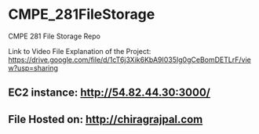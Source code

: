 # CMPE_281FileStorage
 CMPE 281 File Storage Repo

Link to Video File Explanation of the Project: https://drive.google.com/file/d/1cT6j3Xik6KbA9I035Ig0gCeBomDETLrF/view?usp=sharing

## EC2 instance: http://54.82.44.30:3000/
## File Hosted on: http://chiragrajpal.com
